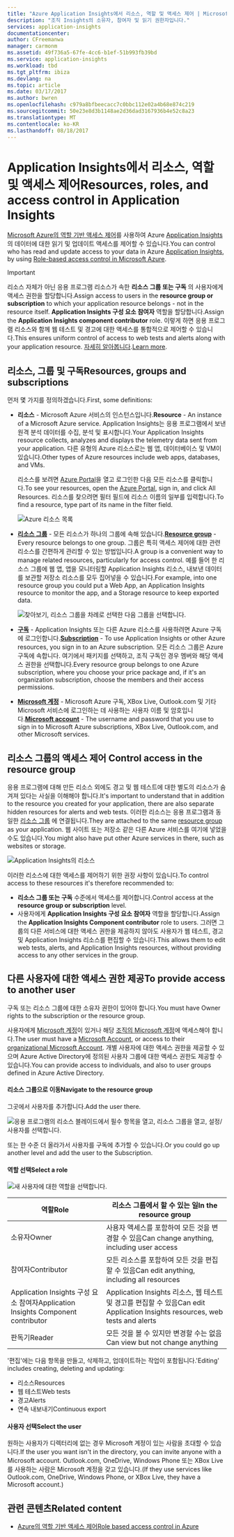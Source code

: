 ```yaml
---
title: "Azure Application Insights에서 리소스, 역할 및 액세스 제어 | Microsoft Docs"
description: "조직 Insights의 소유자, 참여자 및 읽기 권한자입니다."
services: application-insights
documentationcenter: 
author: CFreemanwa
manager: carmonm
ms.assetid: 49f736a5-67fe-4cc6-b1ef-51b993fb39bd
ms.service: application-insights
ms.workload: tbd
ms.tgt_pltfrm: ibiza
ms.devlang: na
ms.topic: article
ms.date: 03/17/2017
ms.author: bwren
ms.openlocfilehash: c979a8bfbeecacc7c0bbc112e02a4b68e874c219
ms.sourcegitcommit: 50e23e8d3b1148ae2d36dad3167936b4e52c8a23
ms.translationtype: MT
ms.contentlocale: ko-KR
ms.lasthandoff: 08/18/2017
---
```

# <a name="resources-roles-and-access-control-in-application-insights"></a><span data-ttu-id="53efa-103">Application Insights에서 리소스, 역할 및 액세스 제어</span><span class="sxs-lookup"><span data-stu-id="53efa-103">Resources, roles, and access control in Application Insights</span></span>
<span data-ttu-id="53efa-104">[Microsoft Azure의 역할 기반 액세스 제어](../active-directory/role-based-access-control-configure.md)를 사용하여 Azure [Application Insights][start]의 데이터에 대한 읽기 및 업데이트 액세스를 제어할 수 있습니다.</span><span class="sxs-lookup"><span data-stu-id="53efa-104">You can control who has read and update access to your data in Azure [Application Insights][start], by using [Role-based access control in Microsoft Azure](../active-directory/role-based-access-control-configure.md).</span></span>

> [!IMPORTANT]
> <span data-ttu-id="53efa-105">리소스 자체가 아닌 응용 프로그램 리소스가 속한 **리소스 그룹 또는 구독** 의 사용자에게 액세스 권한을 할당합니다.</span><span class="sxs-lookup"><span data-stu-id="53efa-105">Assign access to users in the **resource group or subscription** to which your application resource belongs - not in the resource itself.</span></span> <span data-ttu-id="53efa-106">**Application Insights 구성 요소 참여자** 역할을 할당합니다.</span><span class="sxs-lookup"><span data-stu-id="53efa-106">Assign the **Application Insights component contributor** role.</span></span> <span data-ttu-id="53efa-107">이렇게 하면 응용 프로그램 리소스와 함께 웹 테스트 및 경고에 대한 액세스를 통합적으로 제어할 수 있습니다.</span><span class="sxs-lookup"><span data-stu-id="53efa-107">This ensures uniform control of access to web tests and alerts along with your application resource.</span></span> <span data-ttu-id="53efa-108">[자세히 알아봅니다](#access).</span><span class="sxs-lookup"><span data-stu-id="53efa-108">[Learn more](#access).</span></span>
> 
> 

## <a name="resources-groups-and-subscriptions"></a><span data-ttu-id="53efa-109">리소스, 그룹 및 구독</span><span class="sxs-lookup"><span data-stu-id="53efa-109">Resources, groups and subscriptions</span></span>
<span data-ttu-id="53efa-110">먼저 몇 가지를 정의하겠습니다.</span><span class="sxs-lookup"><span data-stu-id="53efa-110">First, some definitions:</span></span>

* <span data-ttu-id="53efa-111">**리소스** - Microsoft Azure 서비스의 인스턴스입니다.</span><span class="sxs-lookup"><span data-stu-id="53efa-111">**Resource** - An instance of a Microsoft Azure service.</span></span> <span data-ttu-id="53efa-112">Application Insights는 응용 프로그램에서 보낸 원격 분석 데이터를 수집, 분석 및 표시합니다.</span><span class="sxs-lookup"><span data-stu-id="53efa-112">Your Application Insights resource collects, analyzes and displays the telemetry data sent from your application.</span></span>  <span data-ttu-id="53efa-113">다른 유형의 Azure 리소스로는 웹 앱, 데이터베이스 및 VM이 있습니다.</span><span class="sxs-lookup"><span data-stu-id="53efa-113">Other types of Azure resources include web apps, databases, and VMs.</span></span>
  
    <span data-ttu-id="53efa-114">리소스를 보려면 [Azure Portal][portal]을 열고 로그인한 다음 모든 리소스를 클릭합니다.</span><span class="sxs-lookup"><span data-stu-id="53efa-114">To see your resources, open the [Azure Portal][portal], sign in, and click All Resources.</span></span> <span data-ttu-id="53efa-115">리소스를 찾으려면 필터 필드에 리소스 이름의 일부를 입력합니다.</span><span class="sxs-lookup"><span data-stu-id="53efa-115">To find a resource, type part of its name in the filter field.</span></span>
  
    ![Azure 리소스 목록](./media/app-insights-resources-roles-access-control/10-browse.png)

<a name="resource-group"></a>

* <span data-ttu-id="53efa-117">[**리소스 그룹**][group] - 모든 리소스가 하나의 그룹에 속해 있습니다.</span><span class="sxs-lookup"><span data-stu-id="53efa-117">[**Resource group**][group] - Every resource belongs to one group.</span></span> <span data-ttu-id="53efa-118">그룹은 특히 액세스 제어에 대한 관련 리소스를 간편하게 관리할 수 있는 방법입니다.</span><span class="sxs-lookup"><span data-stu-id="53efa-118">A group is a convenient way to manage related resources, particularly for access control.</span></span> <span data-ttu-id="53efa-119">예를 들어 한 리소스 그룹에 웹 앱, 앱을 모니터링할 Application Insights 리소스, 내보낸 데이터를 보관할 저장소 리소스를 모두 집어넣을 수 있습니다.</span><span class="sxs-lookup"><span data-stu-id="53efa-119">For example, into one resource group you could put a Web App, an Application Insights resource to monitor the app, and a Storage resource to keep exported data.</span></span>

    ![찾아보기, 리소스 그룹을 차례로 선택한 다음 그룹을 선택합니다.](./media/app-insights-resources-roles-access-control/11-group.png)

* <span data-ttu-id="53efa-121">[**구독**](https://manage.windowsazure.com) - Application Insights 또는 다른 Azure 리소스를 사용하려면 Azure 구독에 로그인합니다.</span><span class="sxs-lookup"><span data-stu-id="53efa-121">[**Subscription**](https://manage.windowsazure.com) - To use Application Insights or other Azure resources, you sign in to an Azure subscription.</span></span> <span data-ttu-id="53efa-122">모든 리소스 그룹은 Azure 구독에 속합니다. 여기에서 패키지를 선택하고, 조직 구독인 경우 멤버와 해당 액세스 권한을 선택합니다.</span><span class="sxs-lookup"><span data-stu-id="53efa-122">Every resource group belongs to one Azure subscription, where you choose your price package and, if it's an organization subscription, choose the members and their access permissions.</span></span>
* <span data-ttu-id="53efa-123">[**Microsoft 계정**][account] - Microsoft Azure 구독, XBox Live, Outlook.com 및 기타 Microsoft 서비스에 로그인하는 데 사용하는 사용자 이름 및 암호입니다.</span><span class="sxs-lookup"><span data-stu-id="53efa-123">[**Microsoft account**][account] - The username and password that you use to sign in to Microsoft Azure subscriptions, XBox Live, Outlook.com, and other Microsoft services.</span></span>

## <span data-ttu-id="53efa-124"><a name="access"></a> 리소스 그룹의 액세스 제어</span><span class="sxs-lookup"><span data-stu-id="53efa-124"><a name="access"></a> Control access in the resource group</span></span>
<span data-ttu-id="53efa-125">응용 프로그램에 대해 만든 리소스 외에도 경고 및 웹 테스트에 대한 별도의 리소스가 숨겨져 있다는 사실을 이해해야 합니다.</span><span class="sxs-lookup"><span data-stu-id="53efa-125">It's important to understand that in addition to the resource you created for your application, there are also separate hidden resources for alerts and web tests.</span></span> <span data-ttu-id="53efa-126">이러한 리소스는 응용 프로그램과 동일한 [리소스 그룹](#resource-group) 에 연결됩니다.</span><span class="sxs-lookup"><span data-stu-id="53efa-126">They are attached to the same [resource group](#resource-group) as your application.</span></span> <span data-ttu-id="53efa-127">웹 사이트 또는 저장소 같은 다른 Azure 서비스를 여기에 넣었을 수도 있습니다.</span><span class="sxs-lookup"><span data-stu-id="53efa-127">You might also have put other Azure services in there, such as websites or storage.</span></span>

![Application Insights의 리소스](./media/app-insights-resources-roles-access-control/00-resources.png)

<span data-ttu-id="53efa-129">이러한 리소스에 대한 액세스를 제어하기 위한 권장 사항이 있습니다.</span><span class="sxs-lookup"><span data-stu-id="53efa-129">To control access to these resources it's therefore recommended to:</span></span>

* <span data-ttu-id="53efa-130">**리소스 그룹 또는 구독** 수준에서 액세스를 제어합니다.</span><span class="sxs-lookup"><span data-stu-id="53efa-130">Control access at the **resource group or subscription** level.</span></span>
* <span data-ttu-id="53efa-131">사용자에게 **Application Insights 구성 요소 참여자** 역할을 할당합니다.</span><span class="sxs-lookup"><span data-stu-id="53efa-131">Assign the **Application Insights Component contributor** role to users.</span></span> <span data-ttu-id="53efa-132">그러면 그룹의 다른 서비스에 대한 액세스 권한을 제공하지 않아도 사용자가 웹 테스트, 경고 및 Application Insights 리소스를 편집할 수 있습니다.</span><span class="sxs-lookup"><span data-stu-id="53efa-132">This allows them to edit web tests, alerts, and Application Insights resources, without providing access to any other services in the group.</span></span>

## <a name="to-provide-access-to-another-user"></a><span data-ttu-id="53efa-133">다른 사용자에 대한 액세스 권한 제공</span><span class="sxs-lookup"><span data-stu-id="53efa-133">To provide access to another user</span></span>
<span data-ttu-id="53efa-134">구독 또는 리소스 그룹에 대한 소유자 권한이 있어야 합니다.</span><span class="sxs-lookup"><span data-stu-id="53efa-134">You must have Owner rights to the subscription or the resource group.</span></span>

<span data-ttu-id="53efa-135">사용자에게 [Microsoft 계정][account]이 있거나 해당 [조직의 Microsoft 계정](../active-directory/sign-up-organization.md)에 액세스해야 합니다.</span><span class="sxs-lookup"><span data-stu-id="53efa-135">The user must have a [Microsoft Account][account], or access to their [organizational Microsoft Account](../active-directory/sign-up-organization.md).</span></span> <span data-ttu-id="53efa-136">개별 사용자에 대한 액세스 권한을 제공할 수 있으며 Azure Active Directory에 정의된 사용자 그룹에 대한 액세스 권한도 제공할 수 있습니다.</span><span class="sxs-lookup"><span data-stu-id="53efa-136">You can provide access to individuals, and also to user groups defined in Azure Active Directory.</span></span>

#### <a name="navigate-to-the-resource-group"></a><span data-ttu-id="53efa-137">리소스 그룹으로 이동</span><span class="sxs-lookup"><span data-stu-id="53efa-137">Navigate to the resource group</span></span>
<span data-ttu-id="53efa-138">그곳에서 사용자를 추가합니다.</span><span class="sxs-lookup"><span data-stu-id="53efa-138">Add the user there.</span></span>

![응용 프로그램의 리소스 블레이드에서 필수 항목을 열고, 리소스 그룹을 열고, 설정/사용자를 선택합니다.](./media/app-insights-resources-roles-access-control/01-add-user.png)

<span data-ttu-id="53efa-141">또는 한 수준 더 올라가서 사용자를 구독에 추가할 수 있습니다.</span><span class="sxs-lookup"><span data-stu-id="53efa-141">Or you could go up another level and add the user to the Subscription.</span></span>

#### <a name="select-a-role"></a><span data-ttu-id="53efa-142">역할 선택</span><span class="sxs-lookup"><span data-stu-id="53efa-142">Select a role</span></span>
![새 사용자에 대한 역할을 선택합니다.](./media/app-insights-resources-roles-access-control/03-role.png)

| <span data-ttu-id="53efa-144">역할</span><span class="sxs-lookup"><span data-stu-id="53efa-144">Role</span></span> | <span data-ttu-id="53efa-145">리소스 그룹에서 할 수 있는 일</span><span class="sxs-lookup"><span data-stu-id="53efa-145">In the resource group</span></span> |
| --- | --- |
| <span data-ttu-id="53efa-146">소유자</span><span class="sxs-lookup"><span data-stu-id="53efa-146">Owner</span></span> |<span data-ttu-id="53efa-147">사용자 액세스를 포함하여 모든 것을 변경할 수 있음</span><span class="sxs-lookup"><span data-stu-id="53efa-147">Can change anything, including user access</span></span> |
| <span data-ttu-id="53efa-148">참여자</span><span class="sxs-lookup"><span data-stu-id="53efa-148">Contributor</span></span> |<span data-ttu-id="53efa-149">모든 리소스를 포함하여 모든 것을 편집할 수 있음</span><span class="sxs-lookup"><span data-stu-id="53efa-149">Can edit anything, including all resources</span></span> |
| <span data-ttu-id="53efa-150">Application Insights 구성 요소 참여자</span><span class="sxs-lookup"><span data-stu-id="53efa-150">Application Insights Component contributor</span></span> |<span data-ttu-id="53efa-151">Application Insights 리소스, 웹 테스트 및 경고를 편집할 수 있음</span><span class="sxs-lookup"><span data-stu-id="53efa-151">Can edit Application Insights resources, web tests and alerts</span></span> |
| <span data-ttu-id="53efa-152">판독기</span><span class="sxs-lookup"><span data-stu-id="53efa-152">Reader</span></span> |<span data-ttu-id="53efa-153">모든 것을 볼 수 있지만 변경할 수는 없음</span><span class="sxs-lookup"><span data-stu-id="53efa-153">Can view but not change anything</span></span> |

<span data-ttu-id="53efa-154">'편집'에는 다음 항목을 만들고, 삭제하고, 업데이트하는 작업이 포함됩니다.</span><span class="sxs-lookup"><span data-stu-id="53efa-154">'Editing' includes creating, deleting and updating:</span></span>

* <span data-ttu-id="53efa-155">리소스</span><span class="sxs-lookup"><span data-stu-id="53efa-155">Resources</span></span>
* <span data-ttu-id="53efa-156">웹 테스트</span><span class="sxs-lookup"><span data-stu-id="53efa-156">Web tests</span></span>
* <span data-ttu-id="53efa-157">경고</span><span class="sxs-lookup"><span data-stu-id="53efa-157">Alerts</span></span>
* <span data-ttu-id="53efa-158">연속 내보내기</span><span class="sxs-lookup"><span data-stu-id="53efa-158">Continuous export</span></span>

#### <a name="select-the-user"></a><span data-ttu-id="53efa-159">사용자 선택</span><span class="sxs-lookup"><span data-stu-id="53efa-159">Select the user</span></span>

<span data-ttu-id="53efa-160">원하는 사용자가 디렉터리에 없는 경우 Microsoft 계정이 있는 사람을 초대할 수 있습니다.</span><span class="sxs-lookup"><span data-stu-id="53efa-160">If the user you want isn't in the directory, you can invite anyone with a Microsoft account.</span></span>
<span data-ttu-id="53efa-161">Outlook.com, OneDrive, Windows Phone 또는 XBox Live를 사용하는 사람은 Microsoft 계정을 갖고 있습니다.</span><span class="sxs-lookup"><span data-stu-id="53efa-161">(If they use services like Outlook.com, OneDrive, Windows Phone, or XBox Live, they have a Microsoft account.)</span></span>

## <a name="related-content"></a><span data-ttu-id="53efa-162">관련 콘텐츠</span><span class="sxs-lookup"><span data-stu-id="53efa-162">Related content</span></span>

* [<span data-ttu-id="53efa-163">Azure의 역할 기반 액세스 제어</span><span class="sxs-lookup"><span data-stu-id="53efa-163">Role based access control in Azure</span></span>](../active-directory/role-based-access-control-configure.md)

<!--Link references-->

[account]: https://account.microsoft.com
[group]: ../azure-resource-manager/resource-group-overview.md
[portal]: https://portal.azure.com/
[start]: app-insights-overview.md
